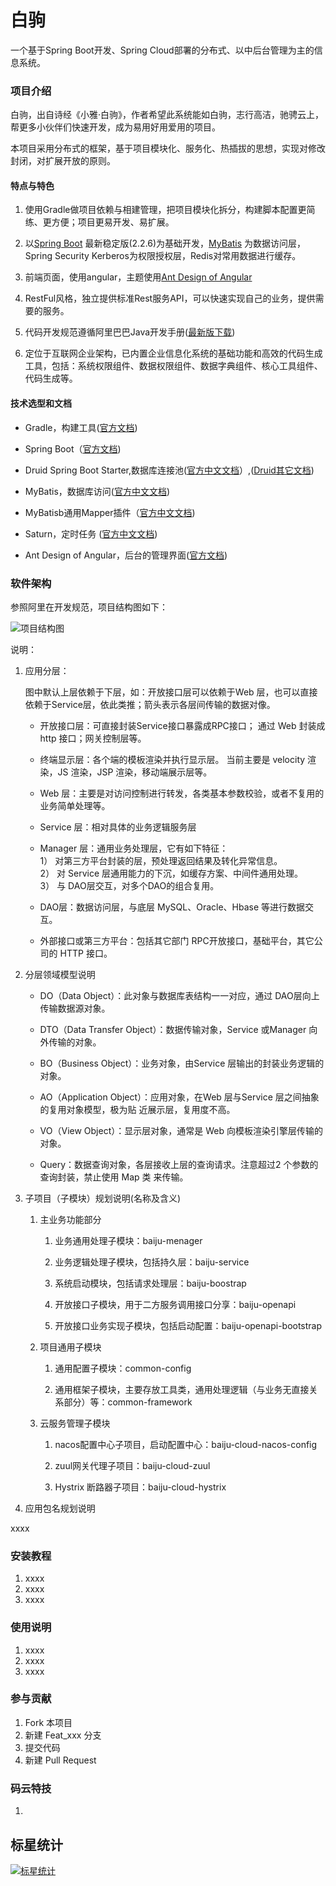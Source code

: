 # 白驹

一个基于Spring Boot开发、Spring Cloud部署的分布式、以中后台管理为主的信息系统。

### 项目介绍

白驹，出自诗经《小雅·白驹》，作者希望此系统能如白驹，志行高洁，驰骋云上，帮更多小伙伴们快速开发，成为易用好用爱用的项目。

本项目采用分布式的框架，基于项目模块化、服务化、热插拔的思想，实现对修改封闭，对扩展开放的原则。

#### 特点与特色

1. 使用Gradle做项目依赖与相建管理，把项目模块化拆分，构建脚本配置更简练、更方便；项目更易开发、易扩展。

2. 以[Spring Boot](https://spring.io/projects/spring-boot#overview) 最新稳定版(2.2.6)为基础开发，[MyBatis](https://mybatis.io/) 为数据访问层，Spring Security Kerberos为权限授权层，Redis对常用数据进行缓存。

3. 前端页面，使用angular，主题使用[Ant Design of Angular](https://ng.ant.design/docs/introduce/zh)

4. RestFul风格，独立提供标准Rest服务API，可以快速实现自己的业务，提供需要的服务。

5. 代码开发规范遵循阿里巴巴Java开发手册([最新版下载](https://github.com/alibaba/p3c))

6. 定位于互联网企业架构，已内置企业信息化系统的基础功能和高效的代码生成工具，包括：系统权限组件、数据权限组件、数据字典组件、核心工具组件、代码生成等。

#### 技术选型和文档

- Gradle，构建工具([官方文档](https://docs.gradle.org))
- Spring Boot（[官方文档](https://spring.io/projects/spring-boot#learn))
- Druid Spring Boot Starter,数据库连接池([官方中文文档](https://github.com/alibaba/druid/tree/master/druid-spring-boot-starter/)）,([Druid其它文档](https://github.com/alibaba/druid/wiki/%E9%A6%96%E9%A1%B5))
- MyBatis，数据库访问([官方中文文档](https://mybatis.org/mybatis-3/zh/index.html)) 
- MyBatisb通用Mapper插件（[官方中文文档](https://mybatis.io/))
- Saturn，定时任务 ([官方中文文档](https://vipshop.github.io/Saturn/#/))

- Ant Design of Angular，后台的管理界面([官方文档](https://ng.ant.design/docs/introduce/zh))

### 软件架构

参照阿里在开发规范，项目结构图如下：

![项目结构图](https://raw.githubusercontent.com/jianengzhn/baiju/featuer-e0a1562-0413-frameowrk-develop/doc/project-framework.puml)

说明：
 1. 应用分层：

    图中默认上层依赖于下层，如：开放接口层可以依赖于Web 层，也可以直接依赖于Service层，依此类推；箭头表示各层间传输的数据对像。

    * 开放接口层：可直接封装Service接口暴露成RPC接口； 通过 Web 封装成 http 接口；网关控制层等。
   
    * 终端显示层：各个端的模板渲染并执行显示层。 当前主要是 velocity 渲染，JS 渲染，JSP 渲染，移动端展示层等。
   
    * Web 层：主要是对访问控制进行转发，各类基本参数校验，或者不复用的业务简单处理等。
   
    * Service 层：相对具体的业务逻辑服务层 
   
    * Manager 层：通用业务处理层，它有如下特征：    
      1） 对第三方平台封装的层，预处理返回结果及转化异常信息。    
      2） 对 Service 层通用能力的下沉，如缓存方案、中间件通用处理。    
      3） 与 DAO层交互，对多个DAO的组合复用。 
      
    * DAO层：数据访问层，与底层 MySQL、Oracle、Hbase 等进行数据交互。
    
    * 外部接口或第三方平台：包括其它部门 RPC开放接口，基础平台，其它公司的 HTTP 接口。 
   
2. 分层领域模型说明
   * DO（Data Object）：此对象与数据库表结构一一对应，通过 DAO层向上传输数据源对象。 
   
   * DTO（Data Transfer Object）：数据传输对象，Service 或Manager 向外传输的对象。 
   
   * BO（Business Object）：业务对象，由Service 层输出的封装业务逻辑的对象。 
   
   * AO（Application Object）：应用对象，在Web 层与Service 层之间抽象的复用对象模型，极为贴 近展示层，复用度不高。 
   
   * VO（View Object）：显示层对象，通常是 Web 向模板渲染引擎层传输的对象。 
   
   * Query：数据查询对象，各层接收上层的查询请求。注意超过2 个参数的查询封装，禁止使用 Map 类 来传输。 

3. 子项目（子模块）规划说明(名称及含义)
   
   1) 主业务功能部分
      1) 业务通用处理子模块：baiju-menager
      
      2) 业务逻辑处理子模块，包括持久层：baiju-service
      
      3) 系统启动模块，包括请求处理层：baiju-boostrap
      
      4) 开放接口子模块，用于二方服务调用接口分享：baiju-openapi
      
      5) 开放接口业务实现子模块，包括启动配置：baiju-openapi-bootstrap
   
   2) 项目通用子模块
      1) 通用配置子模块：common-config
      
      2) 通用框架子模块，主要存放工具类，通用处理逻辑（与业务无直接关系部分）等：common-framework
      
   3) 云服务管理子模块
      
      1) nacos配置中心子项目，启动配置中心：baiju-cloud-nacos-config
      
      2) zuul网关代理子项目：baiju-cloud-zuul
      
      3) Hystrix 断路器子项目：baiju-cloud-hystrix
 
4. 应用包名规划说明
 
  xxxx
      
### 安装教程

1. xxxx
2. xxxx
3. xxxx

### 使用说明

1. xxxx
2. xxxx
3. xxxx

### 参与贡献

1. Fork 本项目
2. 新建 Feat_xxx 分支
3. 提交代码
4. 新建 Pull Request

### 码云特技

1.

## 标星统计

[![标星统计](https://starchart.cc/jianengzhn/baiju.svg)](https://starchart.cc/jianengzhn/baiju)